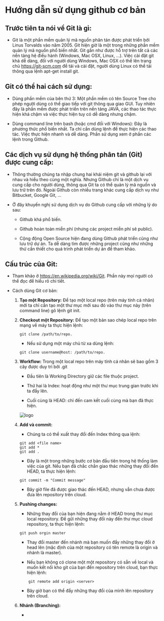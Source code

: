 # Hướng dẫn sử dụng github cơ bản

## Trước tiên ta nói về Git là gì:

+ Git là một phần mềm quản lý mã nguồn phân tán được phát triển bởi Linus Torvalds  vào năm 2005. Git hiện giờ là một trong những phần mềm quản lý mã nguồn phổ biến nhất. Git gần như được hỗ trợ trên tất cả các nền tảng hệ điều hành (Windows, Mac OSX, Linux, ...). Việc cài đặt git khá dễ dàng, đối với người dùng Windows, Mac OSX có thể lên trang chủ https://git-scm.com để tải và cài đặt, người dùng Linux có thể tải thông qua lệnh apt-get install git.

## Git có thể hai cách sử dụng:

+ Dùng phần mềm của bên thứ 3: Một phần mềm có tên Source Tree cho phép người dùng có thể giao tiếp với git thông qua giao GUI. Tuy nhiên đây là phần mềm được phát triển trên nền tảng JAVA, các thao tác thực hiện khá chậm và việc thực hiện tuy có dễ dàng nhưng chậm.

+ Dùng command line trên bash (hoặc cmd đối với Windows): Đây là phương thức phổ biến nhất. Ta chỉ cần dùng lệnh để thực hiện các thao tác. Việc thực hiện nhanh và dễ dàng. Phần sử dụng xem ở phần các lệnh trong Github.

## Các dịch vụ sử dụng hệ thống phân tán (Git) được cung cấp:

+ Thông thường chúng ta nhập chung hai khái niệm git và github lại với nhau và hiểu theo cùng một nghĩa. Nhưng Github chỉ là một dịch vụ cung cấp cho người dùng, thông qua Git ta có thể quản lý mã nguồn và lưu trữ trên đó. Ngoài Github còn nhiều trang khác cung cấp dịch vụ như Bitbucket, Google Git, ...

+ Ở đây khuyến nghị sử dụng dịch vụ do Github cung cấp với những lý do sau:

	+ Github khá phổ biến.

	+ Github hoàn toàn miễn phí (nhưng các project miễn phí sẽ public).

	+ Cộng động Open Source hiện đang dùng Github phát triển cũng như lưu trữ dự án. Ta dễ dàng tìm được những project cũng như những thứ cần thiết cho quá trình phát triển dự án để tham khảo.

## Cấu trúc của Git:

+ Tham khảo ở https://en.wikipedia.org/wiki/Git. Phần này mọi người có thể đọc để hiểu rõ chi tiết.

+ Cách dùng Git cơ bản:
	1. **Tạo một Repository:** Để tạo một local repo (trên máy tính cá nhân) mới ta chỉ cần tạo một thư mục mới sau đó vào thư mục này (trên command line) gõ lệnh git init.
	2. **Checkout một Repository:** Để tạo một bản sao chép local repo trên mạng về máy ta thực hiện lệnh:
	
		```git
		git clone /path/to/repo.
		```
		
		+ Nếu sử dụng một máy chủ từ xa dùng lệnh:
		
		```git
		git clone username@host: /path/to/repo.
		```
		
	3. **Workflow:**  Trong một local repo trên máy tính cá nhân sẽ bao gồm 3 cây được duy trì bởi .git
		+ Đầu tiên là Working Directory giữ các file thuộc project.

		+ Thứ hai là Index: hoạt động như một thư mục trung gian trước khi ta đẩy lên.

		+ Cuối cùng là HEAD: chỉ đến cam kết cuối cùng mà bạn đã thực hiện.

		![logo](https://github.com/truongthanhdat/MyDocumentations/blob/master/images/Workflow.png)
		
	4. **Add và commit:**
	
		+ Chúng ta có thể xuất thay đổi đến Index thông qua lệnh:

		```git
		git add <file name>
		git add *
		git add .
		```
		
		+ Đây là một trong những bước cơ bản đầu tiên trong hệ thống làm việc của git. Nếu bạn đã chắc chắn giao thác những thay đổi đến HEAD, ta thực hiện lệnh:
		
		```git
		git commit -m "Commit message"
		```
		
		+ Bây giờ file đã được giao thác đến HEAD, nhưng vẫn chưa được đưa lên repository trên cloud.

	5. **Pushing changes:**
		
		+ Những thay đổi của bạn hiện đang nằm ở HEAD trong thư mục local repository. Để gửi những thay đổi này đến thư mục cloud repository, ta thực hiện lệnh:
		
		```git
		git push orgin master
		```
		
		+ Thay đổi master đến nhánh mà bạn muốn đẩy những thay đổi ở head lên (mặc định của một repository có tên remote là origin và nhánh là master).

		+ Nếu bạn không có clone một một repository có sẵn về local và muốn kết nối kho git của bạn đến repository trên cloud, bạn thực hiện lệnh:
		```git
			git remote add origin <server>
		```
		
		+ Bây giờ bạn có thể đẩy những thay đổi của mình lên repository trên cloud.

	6. **Nhánh (Branching):**

		+ 

	

